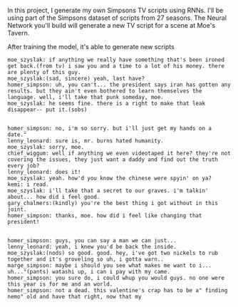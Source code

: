 In this project, I generate my own Simpsons TV scripts using RNNs. I'll be using part of the Simpsons dataset of scripts from 27 seasons. The Neural Network you'll build will generate a new TV script for a scene at Moe's Tavern.

After training the model, it's able to generate new scripts

```
moe_szyslak: if anything we really have something that's been ironed get back.(from tv) i saw you and a time to a lot of his money. there are plenty of this guy.
moe_szyslak:(sad, sincere) yeah, last have?
homer_simpson: uh, you can't... the president says iran has gotten any results. but they ain't even bothered to learn themselves the language. well, i'll take that punk someday, moe.
moe_szyslak: he seems fine. there is a right to make that leak disappear-- put it.(sobs)


homer_simpson: no, i'm so sorry. but i'll just get my hands on a date."
lenny_leonard: sure is, mr. burns hated humanity.
moe_szyslak: sorry, moe.
chief_wiggum: well if anything we even videotaped it here? they're not covering the issues, they just want a daddy and find out the truth every job?
lenny_leonard: does it!
moe_szyslak: yeah. how'd you know the chinese were spyin' on ya?
kemi: i read.
moe_szyslak: i'll take that a secret to our graves. i'm talkin' about... how did i feel good.
gary_chalmers:(kindly) you're the best thing i got without in this joint.
homer_simpson: thanks, moe. how did i feel like changing that president!


homer_simpson: guys, you can say a man we can just...
lenny_leonard: yeah, i knew you'd be back the inside.
moe_szyslak:(nods) so good. good. hey, i've got two nickels to rub together and it's groveling so uh, i gotta warn..
marge_simpson: maybe i should you see what makes me want to i... uh..."(pants) watashi up, i can i pay with my came.
homer_simpson: you sure do, i could whup you would guys. no one were this year is for me and an world.
homer_simpson: not a dead. this valentine's crap has to be a" finding nemo" old and have that right, now that my
```
